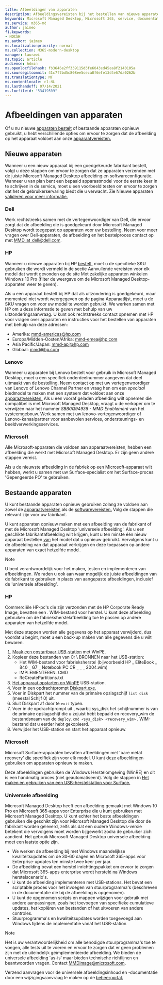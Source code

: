```yaml
---
title: Afbeeldingen van apparaten
description: Afbeeldingsvereisten bij het bestellen van nieuwe apparaten of het hergebruiken van bestaande apparaten
keywords: Microsoft Managed Desktop, Microsoft 365, service, documentatie
ms.service: m365-md
author: jaimeo
f1.keywords:
- NOCSH
ms.author: jaimeo
ms.localizationpriority: normal
ms.collection: M365-modern-desktop
manager: laurawi
ms.topic: article
audience: Admin
ms.openlocfilehash: fb3646e2ff339115d3fe6043ed45ea8f2140105a
ms.sourcegitcommit: 41c7f7bd5c808ee5ceca0f6efe13d4e67da0262b
ms.translationtype: MT
ms.contentlocale: nl-NL
ms.lasthandoff: 07/14/2021
ms.locfileid: "53419509"
---
```

# <a name="device-images"></a>Afbeeldingen van apparaten


Of u nu nieuwe [](#existing-devices) [apparaten bestelt](#new-devices) of bestaande apparaten opnieuw gebruikt, u hebt verschillende opties om ervoor te zorgen dat de afbeelding op het apparaat voldoet aan onze [apparaatvereisten.](device-requirements.md#check-hardware-requirements)

## <a name="new-devices"></a>Nieuwe apparaten
Wanneer u een nieuw [](device-requirements.md#minimum-requirements)apparaat bij een goedgekeurde fabrikant bestelt, volgt u deze stappen om ervoor te zorgen dat ze apparaten verzenden met de juiste Microsoft Managed Desktop afbeelding en softwareconfiguratie. Wanneer u van plan bent een bepaald apparaatmodel voor de eerste keer in te schrijven in de service, moet u een voorbeeld testen om ervoor te zorgen dat het de gebruikerservaring biedt die u verwacht. Zie Nieuwe apparaten [valideren voor meer informatie.](/microsoft-365/managed-desktop/get-started/validate-device)

### <a name="dell"></a>Dell
Werk rechtstreeks samen met de vertegenwoordiger van Dell, die ervoor zorgt dat de afbeelding die is goedgekeurd door Microsoft Managed Desktop wordt toegepast op apparaten voor uw bestelling. Neem voor meer vragen over Dell-apparaten, de afbeelding en het bestelproces contact op met MMD_at_dell@dell.com.

### <a name="hp"></a>HP 
Wanneer u nieuwe apparaten bij HP [bestelt,](https://www.microsoft.com/windowsforbusiness/view-all-devices#view-all-filter) moet u de specifieke SKU gebruiken die wordt vermeld in de sectie Aanvullende vereisten voor elk model dat wordt gevonden op de site Met zakelijke apparaten winkelen Windows 10 Pro (filter de weergave om de Microsoft Managed Desktop-apparaten weer te geven).

Als u een apparaat bestelt bij HP dat [](customizing.md) als uitzondering is goedgekeurd, maar momenteel niet wordt weergegeven op de pagina Apparaatlijst, moet u de SKU vragen om voor uw model te worden gebruikt. We werken samen met HP om u deze informatie te geven met behulp van uw uitzonderingsaanvraag. U kunt ook rechtstreeks contact opnemen met HP voor vragen over apparaten en instructies voor het bestellen van apparaten met behulp van deze adressen:
 
- Amerika: mmd-americas@hp.com
- Europa/Midden-Oosten/Afrika: mmd-emea@hp.com
- Asia Pacific/Japan: mmd-apj@hp.com
- Globaal: mmd@hp.com

### <a name="lenovo"></a>Lenovo
Wanneer u apparaten bij Lenovo bestelt voor gebruik in Microsoft Managed Desktop, moet u een specifiek onderdeelnummer aangeven dat deel uitmaakt van de bestelling. Neem contact op met uw vertegenwoordiger van Lenovo of Lenovo Channel Partner en vraag hen om een *speciaal* biedmodel te maken met een systeem dat voldoet aan onze [apparaatvereisten.](device-requirements.md#minimum-requirements) Als u een vooraf geladen afbeelding wilt opnemen die compatibel is met Microsoft Managed Desktop, vraagt u de verkoper om te verwijzen naar het nummer *SBB0Q94938 - MMD Enablement* van het systeemgebouw. Werk samen met uw lenovo-vertegenwoordiger of Lenovo-kanaalpartner voor aanbevolen services, ondersteunings- en beeldverwerkingsservices.

### <a name="microsoft"></a>Microsoft
Alle Microsoft-apparaten die voldoen aan apparaatvereisten, hebben een afbeelding die werkt met Microsoft Managed Desktop. Er zijn geen andere stappen vereist.

Als u de nieuwste afbeelding in de fabriek op een Microsoft-apparaat wilt hebben, werkt u samen met uw Surface-specialist om het Surface-proces 'Gepengeerde PO' te gebruiken.

## <a name="existing-devices"></a>Bestaande apparaten

U kunt bestaande apparaten opnieuw gebruiken zolang ze voldoen aan zowel de [apparaatvereisten](device-requirements.md#minimum-requirements) als de [softwarevereisten.](device-requirements.md#installed-software) Volg de stappen die relevant zijn voor uw fabrikant.

U kunt apparaten opnieuw maken met een afbeelding van de fabrikant of met de Microsoft Managed Desktop 'universele afbeelding'. Als u een geschikte fabrikantafbeelding wilt krijgen, kunt u ten minste één nieuw apparaat bestellen [van](#new-devices) het model dat u opnieuw gebruikt. Vervolgens kunt u de afbeelding van dat apparaat verkrijgen en deze toepassen op andere apparaten van exact hetzelfde model.

> [!NOTE]
> U bent verantwoordelijk voor het maken, testen en implementeren van afbeeldingen. We raden u ook aan waar mogelijk de juiste afbeeldingen van de fabrikant te gebruiken in plaats van aangepaste afbeeldingen, inclusief de 'universele afbeelding'.

### <a name="hp"></a>HP

Commerciële HP-pc's die zijn verzonden met de HP Corporate Ready Image, bevatten een . WIM-bestand voor herstel. U kunt deze afbeelding gebruiken om de fabrieksherstelafbeelding toe te passen op andere apparaten van hetzelfde model.

Met deze stappen worden alle gegevens op het apparaat verwijderd, dus voordat u begint, moet u een back-up maken van alle gegevens die u wilt bewaren.

1. [Maak een opstartbaar USB-station](/windows-hardware/manufacture/desktop/winpe-create-usb-bootable-drive) met WinPE.
2. Kopieer deze bestanden van C: \\ BRONNEN naar het USB-station:
    - Het WIM-bestand voor fabrieksherstel (bijvoorbeeld HP \_ EliteBook \_ 840 \_ G7 \_ Notebook PC CR \_ \_ \_ 2004.wim)
    - IMPLEMENTEREN. CMD
    - ReCreatePartitions.txt
3. [Het apparaat opstarten op WinPE](https://store.hp.com/us/en/tech-takes/how-to-boot-from-usb-drive-on-windows-10-pcs) USB-station.
4. Voer in een opdrachtprompt [Diskpart.exe. ](/windows-server/administration/windows-commands/diskpart#additional-references)
5. Voer in Diskpart het nummer van de primaire opslagschijf `list disk` (meestal Schijf 0) uit.
6. Sluit Diskpart af door te `exit` typen.
7. Voer in de opdrachtprompt uit , waarbij sys_disk het schijfnummer is van de primaire opslagschijf die u zojuist hebt bepaald en recovery_wim de bestandsnaam van de `deploy.cmd <sys_disk> <recovery_wim>` .   WIM-bestand dat u eerder hebt gekopieerd.
8. Verwijder het USB-station en start het apparaat opnieuw.

### <a name="microsoft"></a>Microsoft 

Microsoft Surface-apparaten bevatten afbeeldingen met 'bare metal recovery' [die](https://support.microsoft.com/en-us/surfacerecoveryimage) specifiek zijn voor elk model. U kunt deze afbeeldingen gebruiken om apparaten opnieuw te maken.

Deze afbeeldingen gebruiken de Windows Herstelomgeving (WinRE) en dit is een handmatig proces (niet geautomatiseerd). Volg de stappen in [Het maken en gebruiken van een USB-herstelstation voor Surface.](https://support.microsoft.com/surface/creating-and-using-a-usb-recovery-drive-for-surface-677852e2-ed34-45cb-40ef-398fc7d62c07)


### <a name="universal-image"></a>Universele afbeelding
Microsoft Managed Desktop heeft een afbeelding gemaakt met Windows 10 Pro en Microsoft 365-apps voor Enterprise die u kunt gebruiken met Microsoft Managed Desktop. U kunt echter het beste afbeeldingen gebruiken die geschikt zijn voor Microsoft Managed Desktop die door de fabrikant worden geleverd, zelfs als dat een oudere Windows-versie betekent die vervolgens moet worden bijgewerkt zodra de gebruiker zich aandient. Het gebruik Microsoft Managed Desktop universele afbeelding moet een laatste optie zijn.

- We werken de afbeelding bij met Windows maandelijkse kwaliteitsupdates om de 30-60 dagen en Microsoft 365-apps voor Enterprise-updates ten minste twee keer per jaar.
- De afbeelding bevat een herstel inrichtingspakket om ervoor te zorgen dat Microsoft 365-apps enterprise wordt hersteld na Windows herstelscenario's.
- U kunt de afbeelding implementeren met USB-stations. Het bevat een scriptable proces voor het invoegen van stuurprogramma's (beschreven in de documentatie die bij de afbeelding is opgenomen).
- U kunt de opgenomen scripts en mappen wijzigen voor gebruik met andere aanpassingen, zoals het toevoegen van specifieke cumulatieve updates, het kopiëren van bestanden of het uitvoeren van andere controles.
- Stuurprogramma's en kwaliteitsupdates worden toegevoegd aan Windows tijdens de implementatie vanaf het USB-station.

> [!NOTE]
> Het is uw verantwoordelijkheid om alle benodigde stuurprogramma's toe te voegen, alle tests uit te voeren en ervoor te zorgen dat er geen problemen zijn met de uiteindelijk geïmplementeerde afbeelding. We bieden de universele afbeelding 'as-is' maar bieden technische richtlijnen en beantwoorden vragen. Contact MMDImage@microsoft.com.

Verzend aanvragen voor de universele afbeeldingsinhoud en -documentatie door een wijzigingsaanvraag te maken op de [beheerportal.](../get-started/access-admin-portal.md)


